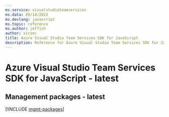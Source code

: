 ```yaml
---
ms.service: visualstudioteamservices
ms.data: 09/14/2022
ms.devlang: javascript
ms.topic: reference
ms.author: jeffish
author: xirzec
title: Azure Visual Studio Team Services SDK for JavaScript
description: Reference for Azure Visual Studio Team Services SDK for JavaScript
---
```

# Azure Visual Studio Team Services SDK for JavaScript - latest

## Management packages - latest
[!INCLUDE [mgmt-packages](visual-studio-team-services-mgmt-index.md)]